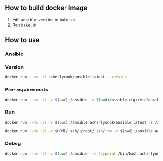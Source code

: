 ## How to build docker image

1. Edit `ansible_version` in `bake.sh`
2. Run `bake.sh`

## How to use
### Ansible

### Version
```sh
docker run --rm -it acherlyonok/ansible:latest --version
```

### Pre-requirements
```sh
docker run --rm -it -v $(pwd):/ansible -v $(pwd)/ansible.cfg:/etc/ansible/ansible.cfg --entrypoint ansible-galaxy acherlyonok/ansible:latest install --force -r /ansible/requirements.yml
```

### Run
```sh
docker run --rm -it -v $(pwd):/ansible acherlyonok/ansible:latest -i /ansible/inventories/hosts.yml /ansible/main.yml -vv

docker run --rm -it -v $HOME/.ssh/:/root/.ssh/:ro -v $(pwd):/ansible acherlyonok/ansible:latest -i /ansible/hosts.yml /ansible/main.yml -vv
```

### Debug
```sh
docker run --rm -it -v $(pwd):/ansible --entrypoint /bin/bash acherlyonok/ansible:latest
```
